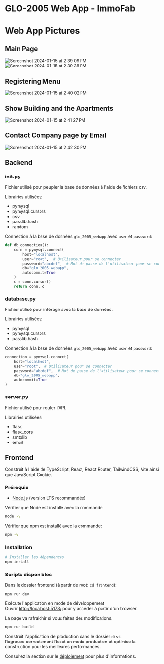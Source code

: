 # GLO-2005 Web App - ImmoFab
# Web App Pictures
## Main Page
![Screenshot 2024-01-15 at 2 39 09 PM](https://github.com/ZiyadBouazara/Real-Estate-WebApp/assets/97689339/3fa4ebde-c57d-458b-ada9-ad48f4691581)
![Screenshot 2024-01-15 at 2 39 38 PM](https://github.com/ZiyadBouazara/Real-Estate-WebApp/assets/97689339/b0d99471-26ce-423e-8543-73854ab6098c)

## Registering Menu
![Screenshot 2024-01-15 at 2 40 02 PM](https://github.com/ZiyadBouazara/Real-Estate-WebApp/assets/97689339/65ee1995-f918-49c8-8157-3531d5407d11)

## Show Building and the Apartments
![Screenshot 2024-01-15 at 2 41 27 PM](https://github.com/ZiyadBouazara/Real-Estate-WebApp/assets/97689339/cd3307b5-3c61-4902-876e-9f92ee47fb6e)

## Contact Company page by Email
![Screenshot 2024-01-15 at 2 42 30 PM](https://github.com/ZiyadBouazara/Real-Estate-WebApp/assets/97689339/f1ce1bea-dc0d-4ec6-88cc-21df5779c7f2)

## Backend
### init.py

Fichier utilisé pour peupler la base de données à l'aide de fichiers csv.

Librairies utilisées:
- pymysql
- pymysql.cursors
- csv
- passlib.hash
- random

Connection à la base de données `glo_2005_webapp` avec `user` et `password`:
```python
def db_connection():
    conn = pymysql.connect(
        host="localhost",
        user="root",  # Utilisateur pour se connecter
        password="abcdef",  # Mot de passe de l'utilisateur pour se connecter
        db="glo_2005_webapp",
        autocommit=True
    )
    c = conn.cursor()
    return conn, c
```

### database.py

Fichier utilisé pour intéragir avec la base de données.

Librairies utilisées:
- pymysql
- pymysql.cursors
- passlib.hash

Connection à la base de données `glo_2005_webapp` avec `user` et `password`:

```python
connection = pymysql.connect(
    host="localhost",
    user="root",  # Utilisateur pour se connecter
    password="abcdef",  # Mot de passe de l'utilisateur pour se connecter
    db="glo_2005_webapp",
    autocommit=True
)
```

### server.py

Fichier utilisé pour rouler l'API.

Librairies utilisées:
- flask
- flask_cors
- smtplib
- email
## Frontend

Construit à l'aide de TypeScript, React, React Router, TailwindCSS, Vite ainsi que JavaScript Cookie.

### Prérequis
- [Node.js](https://nodejs.org/en/) (version LTS recommandée)

Vérifier que Node est installé avec la commande:
```bash
node -v
```
Vérifier que npm est installé avec la commande:
```bash
npm -v
```

### Installation


```bash
# Installer les dépendences
npm install
```

### Scripts disponibles

Dans le dossier frontend (à partir de root: `cd frontend`):
```bash
npm run dev
```
Exécute l'application en mode de développement \
Ouvrir [http://localhost:5173/](http://localhost:5173/) pour y accéder à partir d'un browser.

La page va rafraichir si vous faites des modifications.


```bash
npm run build
```
Construit l'application de production dans le dossier `dist`.\
Regroupe correctement React en mode production et optimise la construction pour les meilleures performances.

Consultez la section sur le [déploiement](https://vitejs.dev/guide/build.html) pour plus d'informations.
